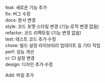 feat: 새로운 기능 추가  
fix: 버그 수정  
docs: 문서 변경  
style: 코드 포맷·스타일 변경 (기능·로직 변경 없음)  
refactor: 코드 리팩토링 (기능 변경 없음)  
test: 테스트 코드 추가·수정  
chore: 빌드·설정·라이브러리 업데이트 등 기타 작업  
perf: 성능 개선  
ci: CI 설정 변경  
design: 디자인 추가·수정

Add: 파일 추가